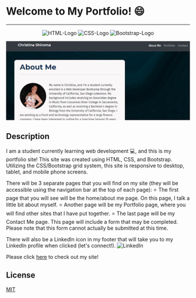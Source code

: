 # Welcome to My Portfolio! 😄

* * *


<p align="center">
  <img src="https://img.shields.io/badge/html5%20-%23E34F26.svg?&style=for-the-badge&logo=html5&logoColor=white" alt="HTML-Logo">
  <img src="https://img.shields.io/badge/css3%20-%231572B6.svg?&style=for-the-badge&logo=css3&logoColor=white" alt="CSS-Logo">
  <img src="https://img.shields.io/badge/bootstrap%20-%23563D7C.svg?&style=for-the-badge&logo=bootstrap&logoColor=white" alt="Bootstrap-Logo">
</p>

![screenshot](./assets/images/screenshot-for-readme.png)

## Description

I am a student currently learning web development 💻, and this is my portfolio site!  This site was created using HTML, CSS, and Bootstrap.  Utilizing the CSS/Bootstrap grid system, this site is responsive to desktop, tablet, and mobile phone screens.

There will be 3 separate pages that you will find on my site (they will be accessible using the navigation bar at the top of each page):
⭐ The first page that you will see will be the home/about me page.  On this page, I talk a little bit about myself.
⭐ Another page will be my Portfolio page, where you will find other sites that I have put together.
⭐ The last page will be my Contact Me page.  This page will include a form that may be completed.  Please note that this form cannot actually be submitted at this time.

There will also be a LinkedIn icon in my footer that will take you to my LinkedIn profile when clicked (let's connect!). ![LinkedIn](https://img.shields.io/badge/linkedin-%230077B5.svg?&style=for-the-badge&logo=linkedin&logoColor=white) 

Please click [here](https://christina2021.github.io/My-Portfolio/) to check out my site! 

## License
[MIT](https://choosealicense.com/licenses/mit/#)